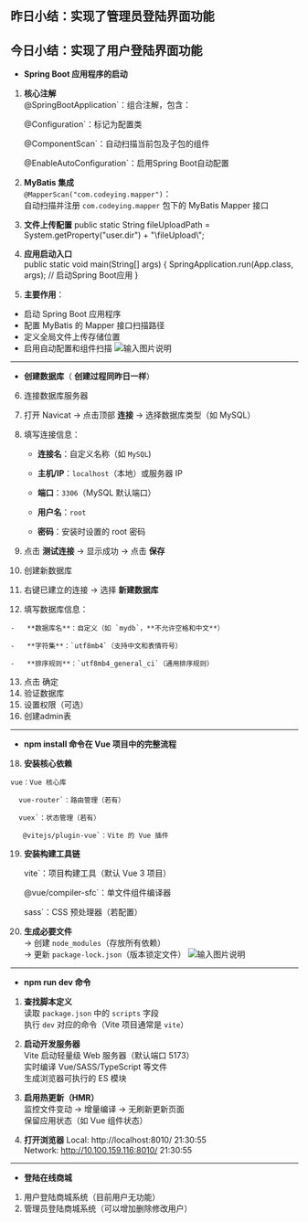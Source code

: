 ## **昨日小结：实现了管理员登陆界面功能**
## **今日小结：实现了用户登陆界面功能**
- **Spring Boot 应用程序的启动**
1.  **核心注解**  
    @SpringBootApplication`：组合注解，包含：
    
	   @Configuration`：标记为配置类
        
     @ComponentScan`：自动扫描当前包及子包的组件
        
	@EnableAutoConfiguration`：启用Spring Boot自动配置
        
2.  **MyBatis 集成**  
    `@MapperScan("com.codeying.mapper")`：  
    自动扫描并注册 `com.codeying.mapper` 包下的 MyBatis Mapper 接口
    
3.  **文件上传配置**
	public static String fileUploadPath = 
		     System.getProperty("user.dir") + "\\fileUpload\\";
4. **应用启动入口**		  
public static void main(String[] args) {
	     SpringApplication.run(App.class, args); // 启动Spring Boot应用
		}
5. **主要作用**：  
- 启动 Spring Boot 应用程序  
 - 配置 MyBatis 的 Mapper 接口扫描路径  
 - 定义全局文件上传存储位置  
 - 启用自动配置和组件扫描
 ![输入图片说明](/imgs/2025-06-18/txZXoC5sCZxSqzdr.png)
 ---
 - **创建数据库**（ **创建过程同昨日一样**）
6.  连接数据库服务器

7.  打开 Navicat → 点击顶部 **连接** → 选择数据库类型（如 MySQL）
    
8.  填写连接信息：
    
    -   **连接名**：自定义名称（如 `MySQL`)
        
    -   **主机/IP**：`localhost`（本地）或服务器 IP
        
    -   **端口**：`3306`（MySQL 默认端口）
        
    -   **用户名**：`root`
        
    -   **密码**：安装时设置的 root 密码
        
9.  点击 **测试连接** → 显示成功 → 点击 **保存**
   

10. 创建新数据库

11.  右键已建立的连接 → 选择 **新建数据库**
    
12.  填写数据库信息：
    
    -   **数据库名**：自定义（如 `mydb`，**不允许空格和中文**）
        
    -   **字符集**：`utf8mb4`（支持中文和表情符号）
        
    -   **排序规则**：`utf8mb4_general_ci`（通用排序规则）
        
13.  点击 确定
14. 验证数据库
15.  设置权限（可选）
16. 创建admin表
---
- **npm install 命令在 Vue 项目中的完整流程**
18.  **安装核心依赖**
    
    vue：Vue 核心库
        
	  vue-router`：路由管理（若有）
        
	  vuex`：状态管理（若有）
        
	   @vitejs/plugin-vue`：Vite 的 Vue 插件
        
19.  **安装构建工具链**
    
	   vite`：项目构建工具（默认 Vue 3 项目）
        
	   @vue/compiler-sfc`：单文件组件编译器
        
	   sass`：CSS 预处理器（若配置）
        
20.  **生成必要文件**  
    → 创建 `node_modules`（存放所有依赖）  
    → 更新 `package-lock.json`（版本锁定文件）
    ![输入图片说明](/imgs/2025-06-18/SzG1EafdMbHetrF2.png)
  ---
   - **npm run dev 命令**
1.  **查找脚本定义**  
    读取 `package.json` 中的 `scripts` 字段  
    执行 `dev` 对应的命令（Vite 项目通常是 `vite`）
    
2.  **启动开发服务器**  
    Vite 启动轻量级 Web 服务器（默认端口 5173）  
    实时编译 Vue/SASS/TypeScript 等文件  
    生成浏览器可执行的 ES 模块
    
3.  **启用热更新（HMR）**  
    监控文件变动 → 增量编译 → 无刷新更新页面  
    保留应用状态（如 Vue 组件状态）
    
4.  **打开浏览器**
 Local:   http://localhost:8010/                                                                                                                                                                                      21:30:55  
  Network: http://10.100.159.116:8010/                                                                                                                                                                                 21:30:55  
  ---
  - **登陆在线商城**
   1. 用户登陆商城系统（目前用户无功能）
   2. 管理员登陆商城系统（可以增加删除修改用户） 
